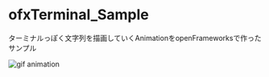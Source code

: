 # ofxTerminal_Sample
ターミナルっぽく文字列を描画していくAnimationをopenFrameworksで作ったサンプル

![gif animation](https://github.com/Hiroki11x/ofxTerminal_Sample/blob/master/movie.gif)
